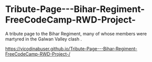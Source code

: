 # Tribute-Page---Bihar-Regiment-FreeCodeCamp-RWD-Project-
A tribute page to the Bihar Regiment, many of whose members were martyred in the Galwan Valley clash . 

https://vicodinabuser.github.io/Tribute-Page---Bihar-Regiment-FreeCodeCamp-RWD-Project-/
